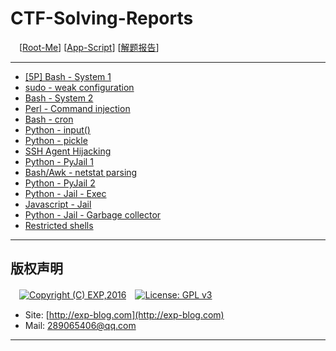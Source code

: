 # CTF-Solving-Reports
　[[Root-Me](https://www.root-me.org/)] [[App-Script](https://www.root-me.org/en/Challenges/App-Script/)] [[解题报告](https://exp-blog.com/safe/ctf/ctf-jie-ti-bao-gao-dao-hang/)]

------

- [\[5P\] Bash - System 1](https://github.com/lyy289065406/CTF-Solving-Reports/tree/master/rootme/App-Script/%5B01%5D%20%5B5P%5D%20Bash%20%E2%80%93%20System%201)
- [sudo - weak configuration](#)
- [Bash - System 2](#)
- [Perl - Command injection](#)
- [Bash - cron](#)
- [Python - input()](#)
- [Python - pickle](#)
- [SSH Agent Hijacking](#)
- [Python - PyJail 1](#)
- [Bash/Awk - netstat parsing](#)
- [Python - PyJail 2](#)
- [Python - Jail - Exec](#)
- [Javascript - Jail](#)
- [Python - Jail - Garbage collector](#)
- [Restricted shells](#)

------

## 版权声明

　[![Copyright (C) EXP,2016](https://img.shields.io/badge/Copyright%20(C)-EXP%202016-blue.svg)](http://exp-blog.com)　[![License: GPL v3](https://img.shields.io/badge/License-GPL%20v3-blue.svg)](https://www.gnu.org/licenses/gpl-3.0)
  

- Site: [http://exp-blog.com](http://exp-blog.com) 
- Mail: <a href="mailto:289065406@qq.com?subject=[EXP's Github]%20Your%20Question%20（请写下您的疑问）&amp;body=What%20can%20I%20help%20you?%20（需要我提供什么帮助吗？）">289065406@qq.com</a>


------
